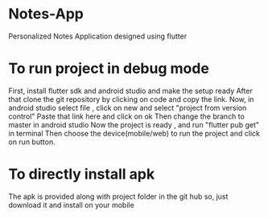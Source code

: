 # Notes-App
Personalized Notes Application designed using flutter

# To run project in debug mode
First, install flutter sdk and android studio and make the setup ready
After that clone the git repository by clicking on code and copy the link.
Now, in android studio select file , click on new and select "project from version control"
Paste that link here and click on ok
Then change the branch to master in android studio
Now the project is ready , and run "flutter pub get" in terminal
Then choose the device(mobile/web) to run the project and click on run button.

# To directly install apk
The apk is provided along with project folder in the git hub so, just download it and install on your mobile
